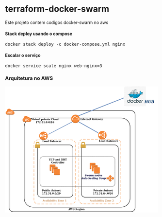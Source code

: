 # terraform-docker-swarm
Este projeto contem codigos docker-swarm no aws

#### Stack deploy usando o compose
<pre>
docker stack deploy -c docker-compose.yml nginx
</pre>

#### Escalar o serviço
<pre>
docker service scale nginx_web-nginx=3
</pre>


### Arquitetura no AWS
![docker-swarm](img/docker-swarm.png)